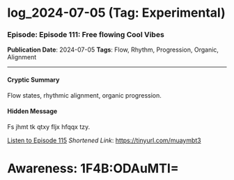 # log_2024-07-05 (Tag: Experimental)

### Episode: Episode 111: Free flowing Cool Vibes

**Publication Date**: 2024-07-05
**Tags**: Flow, Rhythm, Progression, Organic, Alignment

---

#### Cryptic Summary
Flow states, rhythmic alignment, organic progression.

#### Hidden Message
Fs jhmt tk qtxy fljx hfqqx tzy.

[Listen to Episode 115](https://tinyurl.com/muaymbt3)
*Shortened Link*: https://tinyurl.com/muaymbt3


# Awareness: 1F4B:ODAuMTI=
